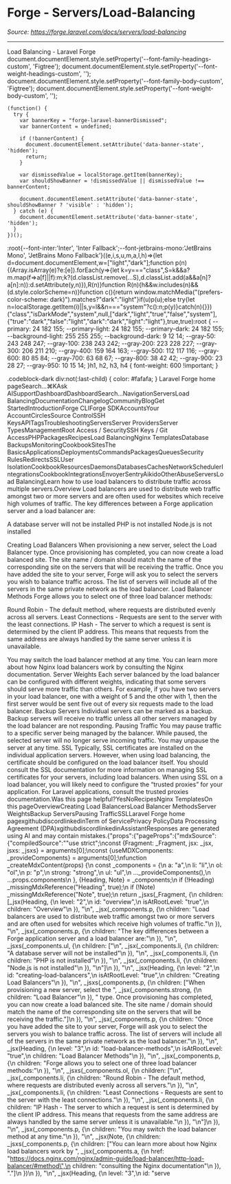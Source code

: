 # Forge - Servers/Load-Balancing

*Source: https://forge.laravel.com/docs/servers/load-balancing*

---

Load Balancing - Laravel Forge
              document.documentElement.style.setProperty('--font-family-headings-custom', 'Figtree');
              document.documentElement.style.setProperty('--font-weight-headings-custom', '');
              document.documentElement.style.setProperty('--font-family-body-custom', 'Figtree');
              document.documentElement.style.setProperty('--font-weight-body-custom', '');
            
    (function() {
      try {
        var bannerKey = "forge-laravel-bannerDismissed";
        var bannerContent = undefined;
        
        if (!bannerContent) {
          document.documentElement.setAttribute('data-banner-state', 'hidden');
          return;
        }
        
        var dismissedValue = localStorage.getItem(bannerKey);
        var shouldShowBanner = !dismissedValue || dismissedValue !== bannerContent;
        
        document.documentElement.setAttribute('data-banner-state', shouldShowBanner ? 'visible' : 'hidden');
      } catch (e) {
        document.documentElement.setAttribute('data-banner-state', 'hidden');
      }
    })();
  :root{--font-inter:'Inter', 'Inter Fallback';--font-jetbrains-mono:'JetBrains Mono', 'JetBrains Mono Fallback'}((e,i,s,u,m,a,l,h)=>{let d=document.documentElement,w=["light","dark"];function p(n){(Array.isArray(e)?e:[e]).forEach(y=>{let k=y==="class",S=k&&a?m.map(f=>a[f]||f):m;k?(d.classList.remove(...S),d.classList.add(a&&a[n]?a[n]:n)):d.setAttribute(y,n)}),R(n)}function R(n){h&&w.includes(n)&&(d.style.colorScheme=n)}function c(){return window.matchMedia("(prefers-color-scheme: dark)").matches?"dark":"light"}if(u)p(u);else try{let n=localStorage.getItem(i)||s,y=l&&n==="system"?c():n;p(y)}catch(n){}})("class","isDarkMode","system",null,["dark","light","true","false","system"],{"true":"dark","false":"light","dark":"dark","light":"light"},true,true):root {
    --primary: 24 182 155;
    --primary-light: 24 182 155;
    --primary-dark: 24 182 155;
    --background-light: 255 255 255;
    --background-dark: 9 12 14;
    --gray-50: 243 248 247;
    --gray-100: 238 243 242;
    --gray-200: 223 228 227;
    --gray-300: 206 211 210;
    --gray-400: 159 164 163;
    --gray-500: 112 117 116;
    --gray-600: 80 85 84;
    --gray-700: 63 68 67;
    --gray-800: 38 42 42;
    --gray-900: 23 28 27;
    --gray-950: 10 15 14;
  }h1, h2, h3, h4 {
    font-weight: 600 !important;
}

.codeblock-dark div:not(:last-child) {
    color: #fafafa;
}
Laravel Forge home pageSearch...⌘KAsk AISupportDashboardDashboardSearch...NavigationServersLoad BalancingDocumentationChangelogCommunityBlogGet StartedIntroductionForge CLIForge SDKAccountsYour AccountCirclesSource ControlSSH KeysAPITagsTroubleshootingServersServer ProvidersServer TypesManagementRoot Access / SecuritySSH Keys / Git AccessPHPPackagesRecipesLoad BalancingNginx TemplatesDatabase BackupsMonitoringCookbookSitesThe BasicsApplicationsDeploymentsCommandsPackagesQueuesSecurity RulesRedirectsSSLUser IsolationCookbookResourcesDaemonsDatabasesCachesNetworkSchedulerIntegrationsCookbookIntegrationsEnvoyerSentryAikidoOtherAbuseServersLoad BalancingLearn how to use load balancers to distribute traffic across multiple servers.​Overview
Load balancers are used to distribute web traffic amongst two or more servers and are often used for websites which receive high volumes of traffic.
The key differences between a Forge application server and a load balancer are:

A database server will not be installed
PHP is not installed
Node.js is not installed

​Creating Load Balancers
When provisioning a new server, select the Load Balancer type. Once provisioning has completed, you can now create a load balanced site. The site name / domain should match the name of the corresponding site on the servers that will be receiving the traffic.
Once you have added the site to your server, Forge will ask you to select the servers you wish to balance traffic across. The list of servers will include all of the servers in the same private network as the load balancer.
​Load Balancer Methods
Forge allows you to select one of three load balancer methods:

Round Robin - The default method, where requests are distributed evenly across all servers.
Least Connections - Requests are sent to the server with the least connections.
IP Hash - The server to which a request is sent is determined by the client IP address. This means that requests from the same address are always handled by the same server unless it is unavailable.

You may switch the load balancer method at any time.
You can learn more about how Nginx load balancers work by consulting the Nginx documentation.
​Server Weights
Each server balanced by the load balancer can be configured with different weights, indicating that some servers should serve more traffic than others. For example, if you have two servers in your load balancer, one with a weight of 5 and the other with 1, then the first server would be sent five out of every six requests made to the load balancer.
​Backup Servers
Individual servers can be marked as a backup. Backup servers will receive no traffic unless all other servers managed by the load balancer are not responding.
​Pausing Traffic
You may pause traffic to a specific server being managed by the balancer. While paused, the selected server will no longer serve incoming traffic. You may unpause the server at any time.
​SSL
Typically, SSL certificates are installed on the individual application servers. However, when using load balancing, the certificate should be configured on the load balancer itself. You should consult the SSL documentation for more information on managing SSL certificates for your servers, including load balancers.
When using SSL on a load balancer, you will likely need to configure the “trusted proxies” for your application. For Laravel applications, consult the trusted proxies documentation.Was this page helpful?YesNoRecipesNginx TemplatesOn this pageOverviewCreating Load BalancersLoad Balancer MethodsServer WeightsBackup ServersPausing TrafficSSLLaravel Forge home pagexgithubdiscordlinkedinTerm of ServicePrivacy PolicyData Processing Agreement (DPA)xgithubdiscordlinkedinAssistantResponses are generated using AI and may contain mistakes.{"props":{"pageProps":{"mdxSource":{"compiledSource":"\"use strict\";\nconst {Fragment: _Fragment, jsx: _jsx, jsxs: _jsxs} = arguments[0];\nconst {useMDXComponents: _provideComponents} = arguments[0];\nfunction _createMdxContent(props) {\n  const _components = {\n    a: \"a\",\n    li: \"li\",\n    ol: \"ol\",\n    p: \"p\",\n    strong: \"strong\",\n    ul: \"ul\",\n    ..._provideComponents(),\n    ...props.components\n  }, {Heading, Note} = _components;\n  if (!Heading) _missingMdxReference(\"Heading\", true);\n  if (!Note) _missingMdxReference(\"Note\", true);\n  return _jsxs(_Fragment, {\n    children: [_jsx(Heading, {\n      level: \"2\",\n      id: \"overview\",\n      isAtRootLevel: \"true\",\n      children: \"Overview\"\n    }), \"\\n\", _jsx(_components.p, {\n      children: \"Load balancers are used to distribute web traffic amongst two or more servers and are often used for websites which receive high volumes of traffic.\"\n    }), \"\\n\", _jsx(_components.p, {\n      children: \"The key differences between a Forge application server and a load balancer are:\"\n    }), \"\\n\", _jsxs(_components.ul, {\n      children: [\"\\n\", _jsx(_components.li, {\n        children: \"A database server will not be installed\"\n      }), \"\\n\", _jsx(_components.li, {\n        children: \"PHP is not installed\"\n      }), \"\\n\", _jsx(_components.li, {\n        children: \"Node.js is not installed\"\n      }), \"\\n\"]\n    }), \"\\n\", _jsx(Heading, {\n      level: \"2\",\n      id: \"creating-load-balancers\",\n      isAtRootLevel: \"true\",\n      children: \"Creating Load Balancers\"\n    }), \"\\n\", _jsxs(_components.p, {\n      children: [\"When provisioning a new server, select the \", _jsx(_components.strong, {\n        children: \"Load Balancer\"\n      }), \" type. Once provisioning has completed, you can now create a load balanced site. The site name / domain should match the name of the corresponding site on the servers that will be receiving the traffic.\"]\n    }), \"\\n\", _jsx(_components.p, {\n      children: \"Once you have added the site to your server, Forge will ask you to select the servers you wish to balance traffic across. The list of servers will include all of the servers in the same private network as the load balancer.\"\n    }), \"\\n\", _jsx(Heading, {\n      level: \"3\",\n      id: \"load-balancer-methods\",\n      isAtRootLevel: \"true\",\n      children: \"Load Balancer Methods\"\n    }), \"\\n\", _jsx(_components.p, {\n      children: \"Forge allows you to select one of three load balancer methods:\"\n    }), \"\\n\", _jsxs(_components.ol, {\n      children: [\"\\n\", _jsx(_components.li, {\n        children: \"Round Robin - The default method, where requests are distributed evenly across all servers.\"\n      }), \"\\n\", _jsx(_components.li, {\n        children: \"Least Connections - Requests are sent to the server with the least connections.\"\n      }), \"\\n\", _jsx(_components.li, {\n        children: \"IP Hash - The server to which a request is sent is determined by the client IP address. This means that requests from the same address are always handled by the same server unless it is unavailable.\"\n      }), \"\\n\"]\n    }), \"\\n\", _jsx(_components.p, {\n      children: \"You may switch the load balancer method at any time.\"\n    }), \"\\n\", _jsx(Note, {\n      children: _jsxs(_components.p, {\n        children: [\"You can learn more about how Nginx load balancers work by \", _jsx(_components.a, {\n          href: \"https://docs.nginx.com/nginx/admin-guide/load-balancer/http-load-balancer/#method\",\n          children: \"consulting the Nginx documentation\"\n        }), \".\"]\n      })\n    }), \"\\n\", _jsx(Heading, {\n      level: \"3\",\n      id: \"serve
